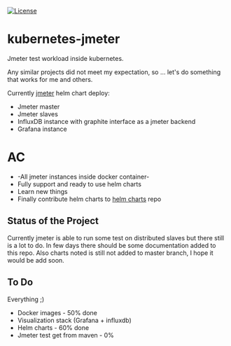 [![License](https://img.shields.io/badge/license-MIT%20License-brightgreen.svg)](https://opensource.org/licenses/MIT)
# kubernetes-jmeter
Jmeter test workload inside kubernetes.

Any similar projects did not meet my expectation, so ... let's do something that works for me and others.

Currently [jmeter](charts/jmeter) helm chart deploy:
*   Jmeter master
*   Jmeter slaves
*   InfluxDB instance with graphite interface as a jmeter backend
*   Grafana instance

# AC
*   -All jmeter instances inside docker container-
*   Fully support and ready to use helm charts
*   Learn new things
*   Finally contribute helm charts to [helm charts](https://github.com/helm/charts) repo

## Status of the Project

Currently jmeter is able to run some test on distributed slaves but there still is a lot to do. In few days there should be some documentation added to this repo. Also charts noted is still not added to master branch, I hope it would be add soon.


## To Do
Everything ;)
*   Docker images - 50% done
*   Visualization stack (Grafana + influxdb)
*   Helm charts - 60% done
*   Jmeter test get from maven - 0%
